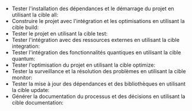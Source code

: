 - Tester l'installation des dépendances et le démarrage du projet en utilisant la cible all:
- Construire le projet avec l'intégration et les optimisations en utilisant la cible build:
- Tester le projet en utilisant la cible test:
- Tester l'intégration avec des ressources externes en utilisant la cible integration:
- Tester l'intégration des fonctionnalités quantiques en utilisant la cible quantum:
- Tester l'optimisation du projet en utilisant la cible optimize:
- Tester la surveillance et la résolution des problèmes en utilisant la cible monitor:
- Tester la mise à jour des dépendances et des bibliothèques en utilisant la cible update:
- Générer la documentation du processus et des décisions en utilisant la cible documentation:
